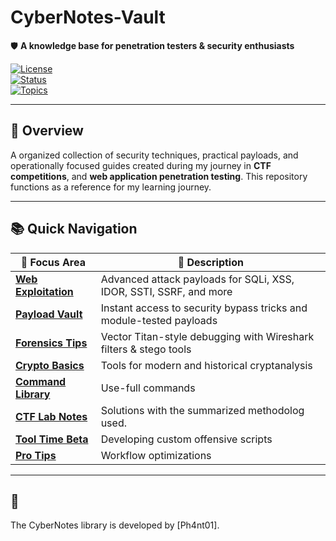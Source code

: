 # CyberNotes-Vault  
🛡️ **A knowledge base for penetration testers & security enthusiasts**  

[![License](https://img.shields.io/badge/license-MIT-blue.svg)](https://github.com/Ph4nt01/CyberNotes-Vault/blob/main/LICENSE)  
[![Status](https://img.shields.io/badge/status-active-mint)](https://github.com/Ph4nt01/CyberNotes-Vault)  
[![Topics](https://img.shields.io/github/languages/top/Ph4nt01/CyberNotes-Vault)](https://github.com/topics/cybersecurity)  

---

## 🔭 Overview  
A organized collection of security techniques, practical payloads, and operationally focused guides created during my journey in **CTF competitions**, and **web application penetration testing**. This repository functions as a reference for my learning journey.  

---

## 📚 Quick Navigation  

| 🧱 Focus Area                                                                            | 🔖 Description                                                      |
| ---------------------------------------------------------------------------------------- | ------------------------------------------------------------------- |
| [**Web Exploitation**](https://github.com/Ph4nt01/CyberNotes-Vault/blob/main/web.md)     | Advanced attack payloads for SQLi, XSS, IDOR, SSTI, SSRF, and more  |
| [**Payload Vault**](https://github.com/Ph4nt01/CyberNotes-Vault/blob/main/payloads.md)   | Instant access to security bypass tricks and module-tested payloads |
| [**Forensics Tips**](https://github.com/Ph4nt01/CyberNotes-Vault/blob/main/forensics.md) | Vector Titan-style debugging with Wireshark filters & stego tools   |
| [**Crypto Basics**](https://github.com/Ph4nt01/CyberNotes-Vault/blob/main/crypto.md)     | Tools for modern and historical cryptanalysis                       |
| [**Command Library**](https://github.com/Ph4nt01/CyberNotes-Vault/blob/main/commands.md) | Use-full commands                                                   |
| [**CTF Lab Notes**](https://github.com/Ph4nt01/CyberNotes-Vault/blob/main/flag_log.md)   | Solutions with the summarized methodolog used.                      |
| [**Tool Time Beta**](https://github.com/Ph4nt01/CyberNotes-Vault/blob/main/toolkit.md)   | Developing custom offensive scripts                                 |
| [**Pro Tips**](https://github.com/Ph4nt01/CyberNotes-Vault/blob/main/tricks.md)          | Workflow optimizations                                              |

---

## 📜 
The CyberNotes library is developed by [Ph4nt01].